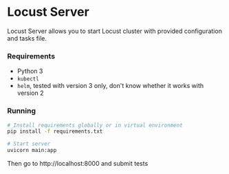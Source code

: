 # Locust Server

Locust Server allows you to start Locust cluster with provided configuration and tasks file.

### Requirements

* Python 3
* `kubectl`
* `helm`, tested with version 3 only, don't know whether it works with version 2

### Running

```bash
# Install requirements globally or in virtual environment
pip install -f requirements.txt

# Start server 
uvicorn main:app
```

Then go to http://localhost:8000 and submit tests
